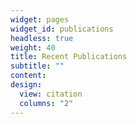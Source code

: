 ```yaml
---
widget: pages
widget_id: publications
headless: true
weight: 40
title: Recent Publications
subtitle: ""
content:
design:
  view: citation
  columns: "2"
---
```


